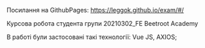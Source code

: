 Посилання на GithubPages:
https://leggok.github.io/exam/#/

Курсова робота студента групи 20210302_FE Beetroot Academy 

В работі були застосовані такі технології: Vue JS, AXIOS;
